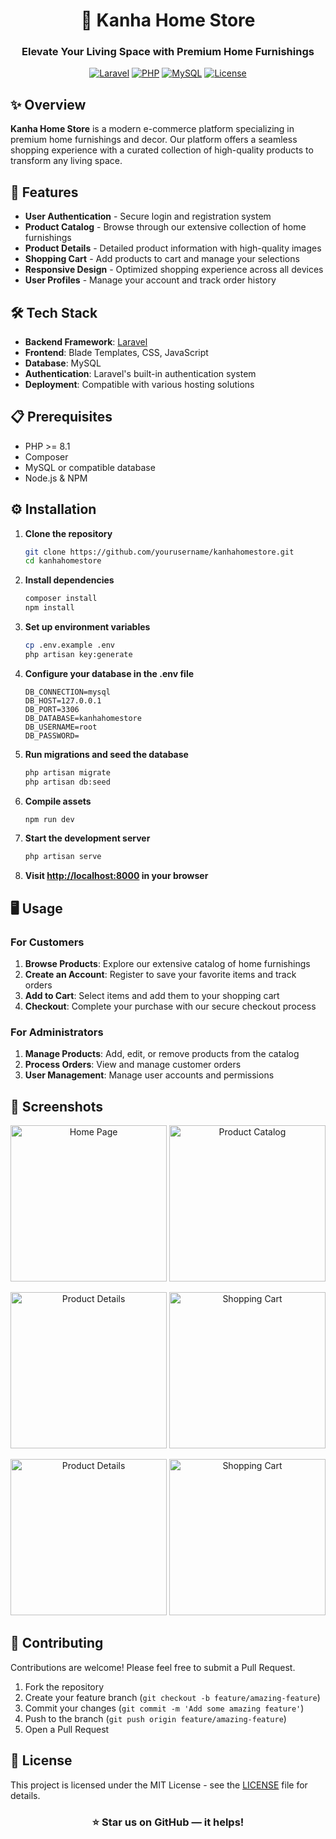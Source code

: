 <div align="center">
  
# 🏡 Kanha Home Store

### Elevate Your Living Space with Premium Home Furnishings

[![Laravel](https://img.shields.io/badge/Laravel-10.x-FF2D20?style=for-the-badge&logo=laravel&logoColor=white)](https://laravel.com)
[![PHP](https://img.shields.io/badge/PHP-8.1+-777BB4?style=for-the-badge&logo=php&logoColor=white)](https://php.net)
[![MySQL](https://img.shields.io/badge/MySQL-8.0-4479A1?style=for-the-badge&logo=mysql&logoColor=white)](https://mysql.com)
[![License](https://img.shields.io/badge/License-MIT-yellow.svg?style=for-the-badge)](https://opensource.org/licenses/MIT)

</div>

## ✨ Overview

**Kanha Home Store** is a modern e-commerce platform specializing in premium home furnishings and decor. Our platform offers a seamless shopping experience with a curated collection of high-quality products to transform any living space.

## 🚀 Features

-   **User Authentication** - Secure login and registration system
-   **Product Catalog** - Browse through our extensive collection of home furnishings
-   **Product Details** - Detailed product information with high-quality images
-   **Shopping Cart** - Add products to cart and manage your selections
-   **Responsive Design** - Optimized shopping experience across all devices
-   **User Profiles** - Manage your account and track order history

## 🛠️ Tech Stack

-   **Backend Framework**: [Laravel](https://laravel.com)
-   **Frontend**: Blade Templates, CSS, JavaScript
-   **Database**: MySQL
-   **Authentication**: Laravel's built-in authentication system
-   **Deployment**: Compatible with various hosting solutions

## 📋 Prerequisites

-   PHP >= 8.1
-   Composer
-   MySQL or compatible database
-   Node.js & NPM

## ⚙️ Installation

1. **Clone the repository**

    ```bash
    git clone https://github.com/yourusername/kanhahomestore.git
    cd kanhahomestore
    ```

2. **Install dependencies**

    ```bash
    composer install
    npm install
    ```

3. **Set up environment variables**

    ```bash
    cp .env.example .env
    php artisan key:generate
    ```

4. **Configure your database in the .env file**

    ```
    DB_CONNECTION=mysql
    DB_HOST=127.0.0.1
    DB_PORT=3306
    DB_DATABASE=kanhahomestore
    DB_USERNAME=root
    DB_PASSWORD=
    ```

5. **Run migrations and seed the database**

    ```bash
    php artisan migrate
    php artisan db:seed
    ```

6. **Compile assets**

    ```bash
    npm run dev
    ```

7. **Start the development server**

    ```bash
    php artisan serve
    ```

8. **Visit [http://localhost:8000](http://localhost:8000) in your browser**

## 🖥️ Usage

### For Customers

1. **Browse Products**: Explore our extensive catalog of home furnishings
2. **Create an Account**: Register to save your favorite items and track orders
3. **Add to Cart**: Select items and add them to your shopping cart
4. **Checkout**: Complete your purchase with our secure checkout process

### For Administrators

1. **Manage Products**: Add, edit, or remove products from the catalog
2. **Process Orders**: View and manage customer orders
3. **User Management**: Manage user accounts and permissions

## 📸 Screenshots

<div align="center">
  <p>
    <img src="./public/build/assets/images/kanhahomestore%20(1).png" alt="Home Page" width="250">
    <img src="./public/build/assets/images/kanhahomestore%20(2).png" alt="Product Catalog" width="250">
  </p>
  <p>
    <img src="./public/build/assets/images/kanhahomestore3.png" alt="Product Details" width="250">
    <img src="./public/build/assets/images/kanhahomestore4.png" alt="Shopping Cart" width="250">
  </p>
  <p>
    <img src="./public/build/assets/images/kanhahomestore5.png" alt="Product Details" width="250">
    <img src="./public/build/assets/images/kanhahomestore7.png" alt="Shopping Cart" width="250">
  </p>
</div>

## 🤝 Contributing

Contributions are welcome! Please feel free to submit a Pull Request.

1. Fork the repository
2. Create your feature branch (`git checkout -b feature/amazing-feature`)
3. Commit your changes (`git commit -m 'Add some amazing feature'`)
4. Push to the branch (`git push origin feature/amazing-feature`)
5. Open a Pull Request

## 📝 License

This project is licensed under the MIT License - see the [LICENSE](LICENSE) file for details.

<div align="center">
  
### ⭐ Star us on GitHub — it helps!

</div>
